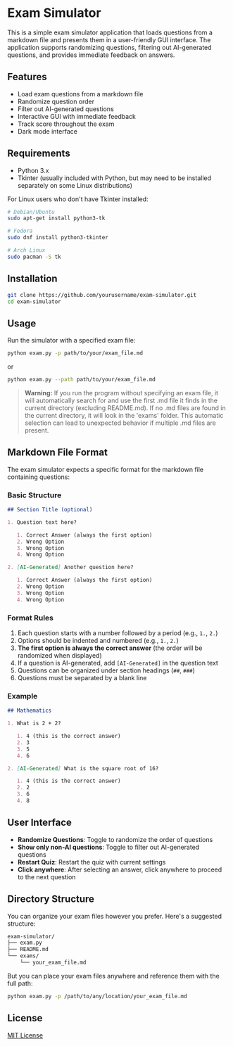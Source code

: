 # Exam Simulator

This is a simple exam simulator application that loads questions from a markdown file and presents them in a user-friendly GUI interface. The application supports randomizing questions, filtering out AI-generated questions, and provides immediate feedback on answers.

## Features

- Load exam questions from a markdown file
- Randomize question order
- Filter out AI-generated questions
- Interactive GUI with immediate feedback
- Track score throughout the exam
- Dark mode interface

## Requirements

- Python 3.x
- Tkinter (usually included with Python, but may need to be installed separately on some Linux distributions)

For Linux users who don't have Tkinter installed:

```bash
# Debian/Ubuntu
sudo apt-get install python3-tk

# Fedora
sudo dnf install python3-tkinter

# Arch Linux
sudo pacman -S tk
```

## Installation

```bash
git clone https://github.com/yourusername/exam-simulator.git
cd exam-simulator
```

## Usage

Run the simulator with a specified exam file:

```bash
python exam.py -p path/to/your/exam_file.md
```

or

```bash
python exam.py --path path/to/your/exam_file.md
```

> **Warning:** If you run the program without specifying an exam file, it will automatically search for and use the first .md file it finds in the current directory (excluding README.md). If no .md files are found in the current directory, it will look in the 'exams' folder. This automatic selection can lead to unexpected behavior if multiple .md files are present.

## Markdown File Format

The exam simulator expects a specific format for the markdown file containing questions:

### Basic Structure

```markdown
## Section Title (optional)

1. Question text here?

   1. Correct Answer (always the first option)
   2. Wrong Option
   3. Wrong Option
   4. Wrong Option

2. [AI-Generated] Another question here?

   1. Correct Answer (always the first option)
   2. Wrong Option
   3. Wrong Option
   4. Wrong Option
```

### Format Rules

1. Each question starts with a number followed by a period (e.g., `1.`, `2.`)
2. Options should be indented and numbered (e.g., `1.`, `2.`)
3. **The first option is always the correct answer** (the order will be randomized when displayed)
4. If a question is AI-generated, add `[AI-Generated]` in the question text
5. Questions can be organized under section headings (`##`, `###`)
6. Questions must be separated by a blank line

### Example

```markdown
## Mathematics

1. What is 2 + 2?

   1. 4 (this is the correct answer)
   2. 3
   3. 5
   4. 6

2. [AI-Generated] What is the square root of 16?

   1. 4 (this is the correct answer)
   2. 2
   3. 6
   4. 8
```

## User Interface

- **Randomize Questions**: Toggle to randomize the order of questions
- **Show only non-AI questions**: Toggle to filter out AI-generated questions
- **Restart Quiz**: Restart the quiz with current settings
- **Click anywhere**: After selecting an answer, click anywhere to proceed to the next question

## Directory Structure

You can organize your exam files however you prefer. Here's a suggested structure:

```bash
exam-simulator/
├── exam.py
├── README.md
└── exams/
    └── your_exam_file.md
```

But you can place your exam files anywhere and reference them with the full path:

```bash
python exam.py -p /path/to/any/location/your_exam_file.md
```

## License

[MIT License](LICENSE)
